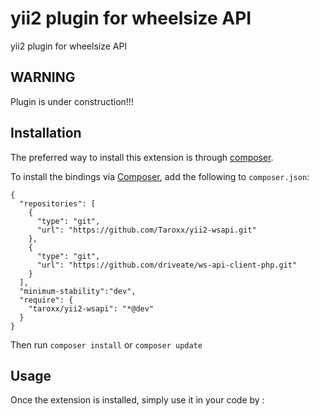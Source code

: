 yii2 plugin for wheelsize API
==================================
yii2 plugin for wheelsize API

WARNING
-------

Plugin is under construction!!!

Installation
------------

The preferred way to install this extension is through [composer](http://getcomposer.org/download/).


To install the bindings via [Composer](http://getcomposer.org/), add the following to `composer.json`:

```
{
  "repositories": [
    {
      "type": "git",
      "url": "https://github.com/Taroxx/yii2-wsapi.git"
    },
    {
      "type": "git",
      "url": "https://github.com/driveate/ws-api-client-php.git"
    }
  ],
  "minimum-stability":"dev",
  "require": {
    "taroxx/yii2-wsapi": "*@dev"
  }
}

```

Then run `composer install` or `composer update`


Usage
-----

Once the extension is installed, simply use it in your code by  :

